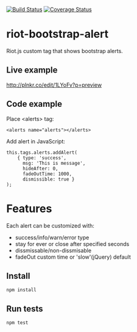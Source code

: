 [![Build Status](https://travis-ci.org/HugoWarsawDev/riot-bootstrap-alert.svg?branch=master)](https://travis-ci.org/HugoWarsawDev/riot-bootstrap-alert) [![Coverage Status](https://coveralls.io/repos/github/HugoWarsawDev/riot-bootstrap-alert/badge.svg)](https://coveralls.io/github/HugoWarsawDev/riot-bootstrap-alert)
# riot-bootstrap-alert
Riot.js custom tag that shows bootstrap alerts.
## Live example
http://plnkr.co/edit/1LYoFv?p=preview

## Code example
Place \<alerts\> tag:

`<alerts name="alerts"></alerts>`

Add alert in JavaScript:

    this.tags.alerts.addAlert(
        { type: 'success',
          msg: 'This is message',
          hideAfter: 0,
          fadeOutTime: 1000,
          dismissible: true }
    );

# Features
Each alert can be customized with:
* success/info/warn/error type
* stay for ever or close after specified seconds
* dissmissable/non-dissmisable
* fadeOut custom time or 'slow'(jQuery) default


## Install
`npm install`

## Run tests
 `npm test`

